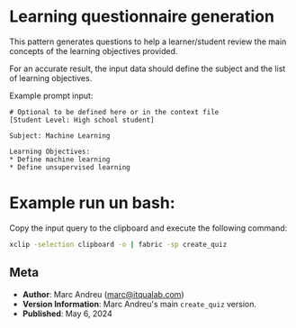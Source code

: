 # Learning questionnaire generation

This pattern generates questions to help a learner/student review the main concepts of the learning objectives provided. 

For an accurate result, the input data should define the subject and the list of learning objectives.

Example prompt input:

```
# Optional to be defined here or in the context file
[Student Level: High school student]

Subject: Machine Learning

Learning Objectives:
* Define machine learning
* Define unsupervised learning
```

# Example run un bash:

Copy the input query to the clipboard and execute the following command:

``` bash
xclip -selection clipboard -o | fabric -sp create_quiz
```

## Meta

- **Author**: Marc Andreu (marc@itqualab.com)
- **Version Information**: Marc Andreu's main `create_quiz` version.
- **Published**: May 6, 2024
